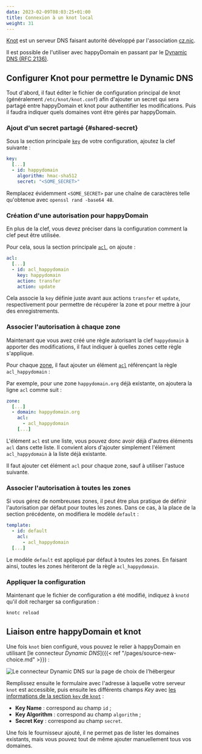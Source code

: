 ```yaml
---
data: 2023-02-09T08:03:25+01:00
title: Connexion à un knot local
weight: 31
---
```


[Knot](https://knot-dns.cz) est un serveur DNS faisant autorité développé par l'association [cz.nic](https://nic.cz).

Il est possible de l'utiliser avec happyDomain en passant par le [Dynamic DNS (RFC 2136)](https://www.rfc-editor.org/rfc/rfc2136).


## Configurer Knot pour permettre le Dynamic DNS

Tout d'abord, il faut éditer le fichier de configuration principal de knot (généralement `/etc/knot/knot.conf`) afin d'ajouter un secret qui sera partagé entre happyDomain et knot pour authentifier les modifications. Puis il faudra indiquer quels domaines vont être gérés par happyDomain.

### Ajout d'un secret partagé {#shared-secret}

Sous la section principale [`key`](https://knot.readthedocs.io/en/latest/reference.html#key-section) de votre configuration, ajoutez la clef suivante :

```yaml
key:
  [...]
  - id: happydomain
    algorithm: hmac-sha512
    secret: "<SOME_SECRET>"
```

Remplacez évidemment `<SOME_SECRET>` par une chaîne de caractères telle qu'obtenue avec `openssl rand -base64 48`.


### Création d'une autorisation pour happyDomain

En plus de la clef, vous devez préciser dans la configuration comment la clef peut être utilisée.

Pour cela, sous la section principale [`acl`](https://knot.readthedocs.io/en/latest/reference.html#acl-section), on ajoute :

```yaml
acl:
  [...]
  - id: acl_happydomain
    key: happydomain
    action: transfer
    action: update
```

Cela associe la `key` définie juste avant aux actions `transfer` et `update`, respectivement pour permettre de récupérer la zone et pour mettre à jour des enregistrements.


### Associer l'autorisation à chaque zone

Maintenant que vous avez créé une règle autorisant la clef `happydomain` à apporter des modifications, il faut indiquer à quelles zones cette règle s'applique.

Pour chaque [zone](https://knot.readthedocs.io/en/latest/reference.html#zone-section), il faut ajouter un élément [`acl`](https://knot.readthedocs.io/en/latest/reference.html#acl) référençant la règle `acl_happydomain` :

Par exemple, pour une zone `happydomain.org` déjà existante, on ajoutera la ligne `acl` comme suit :

```yaml
zone:
  [...]
  - domain: happydomain.org
    acl:
      - acl_happydomain
    [...]
```

L'élément `acl` est une liste, vous pouvez donc avoir déjà d'autres éléments `acl` dans cette liste. Il convient alors d'ajouter simplement l'élément `acl_happydomain` à la liste déjà existante.

Il faut ajouter cet élément `acl` pour chaque zone, sauf à utiliser l'astuce suivante.


### Associer l'autorisation à toutes les zones

Si vous gérez de nombreuses zones, il peut être plus pratique de définir l'autorisation par défaut pour toutes les zones. Dans ce cas, à la place de la section précédente, on modifiera le modèle `default` :

```yaml
template:
  - id: default
    acl:
      - acl_happydomain
  [...]
```

Le modèle `default` est appliqué par défaut à toutes les zones. En faisant ainsi, toutes les zones hériteront de la règle `acl_happydomain`.


### Appliquer la configuration

Maintenant que le fichier de configuration a été modifié, indiquez à `knotd` qu'il doit recharger sa configuration :

```sh
knotc reload
```


## Liaison entre happyDomain et knot

Une fois `knot` bien configuré, vous pouvez le relier à happyDomain en utilisant [le connecteur *Dynamic DNS*]({{< ref "/pages/source-new-choice.md" >}}) :

![Le connecteur Dynamic DNS sur la page de choix de l'hébergeur](/img/choose-dynamic-dns.png)

Remplissez ensuite le formulaire avec l'adresse à laquelle votre serveur `knot` est accessible, puis ensuite les différents champs *Key* avec [les informations de la section `key` de `knot`](#shared-secret) :

- **Key Name** : correspond au champ `id` ;
- **Key Algorithm** : correspond au champ `algorithm` ;
- **Secret Key** : correspond au champ `secret`.

Une fois le fournisseur ajouté, il ne permet pas de lister les domaines existants, mais vous pouvez tout de même ajouter manuellement tous vos domaines.
